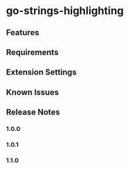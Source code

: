 # go-strings-highlighting


## Features


## Requirements


## Extension Settings


## Known Issues


## Release Notes


### 1.0.0


### 1.0.1


### 1.1.0

